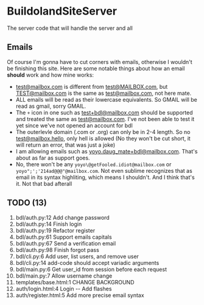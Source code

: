 # BuildolandSiteServer
The server code that will handle the server and all


## Emails
Of course I'm gonna have to cut corners with emails, otherwise I wouldn't be finishing this site. Here are some notable things about how an email **should** work and how mine works:

- test@mailbox.com is different from test@MAILBOX.com, but TEST@mailbox.com is the same as test@mailbox.com, not here mate.
- ALL emails will be read as their lowercase equivalents. So GMAIL will be read as gmail, sorry GMAIL.
- The `+` icon in one such as test+bdl@mailbox.com should be supported and treated the same as test@mailbox.com. I've not been able to test it yet since we've not opened an account for bdl
- The outerlevle domain (.com or .org) can only be in 2-4 length. So no test@mailbox.hello, only hell is allowed (No they won't be cut short, it will return an error, that was just a joke)
- I am allowing emails such as yoyo.daug_mate+bdl@mailbox.com. That's about as far as support goes.
- No, there won't be any `yoyo\@getFooled.idiot@mailbox.com` or `yoyo";';'214ad@@@"@mailbox.com`. Not even sublime recognizes that as email in its syntax highliting, which means I shouldn't.
And I think that's it. Not that bad afterall

## TODO (13)
1. bdl/auth.py:12           Add change password
2. bdl/auth.py:14           Finish login
3. bdl/auth.py:19           Refactor register
4. bdl/auth.py:61           Support emails capitals
5. bdl/auth.py:67           Send a verification email
6. bdl/auth.py:98           Finish forgot pass
7. bdl/cli.py:6             Add user, list users, and remove user
8. bdl/cli.py:14            add-code should accept variadic arguments
9. bdl/main.py:6            Get user_id from session before each request
10. bdl/main.py:7           Allow username change
11. templates/base.html:1   CHANGE BACKGROUND
12. auth/login.html:4       Login -- Add flashes
13. auth/register.html:5    Add more precise email syntax
